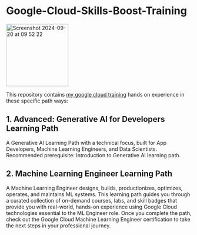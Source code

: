 # Google-Cloud-Skills-Boost-Training

<img width="169" alt="Screenshot 2024-09-20 at 09 52 22" src="https://github.com/user-attachments/assets/d6b306ba-96c8-45aa-b972-53536cf6c102">

This repository contains [my google cloud training](https://www.cloudskillsboost.google/public_profiles/8d33a4cd-d0f3-44b3-81f5-1548b34eeef5) hands on experience in these specific path ways:

## 1. Advanced: Generative AI for Developers Learning Path

A Generative AI Learning Path with a technical focus, built for App Developers, Machine Learning Engineers, and Data Scientists. Recommended prerequisite: Introduction to Generative AI learning path.

## 2. Machine Learning Engineer Learning Path

A Machine Learning Engineer designs, builds, productionizes, optimizes, operates, and maintains ML systems. This learning path guides you through a curated collection of on-demand courses, labs, and skill badges that provide you with real-world, hands-on experience using Google Cloud technologies essential to the ML Engineer role. Once you complete the path, check out the Google Cloud Machine Learning Engineer certification to take the next steps in your professional journey.
